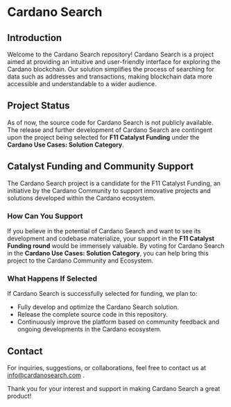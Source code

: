# Cardano Search

## Introduction
Welcome to the Cardano Search repository! Cardano Search is a project aimed at providing an intuitive and user-friendly interface for exploring the Cardano blockchain. Our solution simplifies the process of searching for data such as addresses and transactions, making blockchain data more accessible and understandable to a wider audience.

## Project Status
As of now, the source code for Cardano Search is not publicly available. The release and further development of Cardano Search are contingent upon the project being selected for **F11 Catalyst Funding** under the **Cardano Use Cases: Solution Category**.

## Catalyst Funding and Community Support
The Cardano Search project is a candidate for the F11 Catalyst Funding, an initiative by the Cardano Community to support innovative projects and solutions developed within the Cardano ecosystem. 

### How Can You Support
If you believe in the potential of Cardano Search and want to see its development and codebase materialize, your support in the **F11 Catalyst Funding round** would be immensely valuable. By voting for Cardano Search in the **Cardano Use Cases: Solution Category**, you can help bring this project to the Cardano Community and Ecosystem.

### What Happens If Selected
If Cardano Search is successfully selected for funding, we plan to:
- Fully develop and optimize the Cardano Search solution.
- Release the complete source code in this repository.
- Continuously improve the platform based on community feedback and ongoing developments in the Cardano ecosystem.

## Contact
For inquiries, suggestions, or collaborations, feel free to contact us at info@cardanosearch.com .

Thank you for your interest and support in making Cardano Search a great product!
